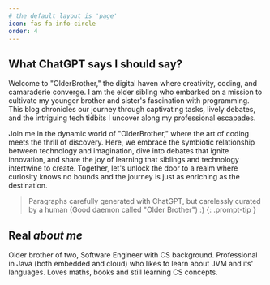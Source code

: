 ```yaml
---
# the default layout is 'page'
icon: fas fa-info-circle
order: 4
---
```


## What ChatGPT says I should say?

Welcome to "OlderBrother," the digital haven where creativity, coding, and camaraderie 
converge. I am the elder sibling who embarked on a mission to cultivate my younger 
brother and sister's fascination with programming. This blog chronicles our journey 
through captivating tasks, lively debates, and the intriguing tech tidbits I uncover 
along my professional escapades.

Join me in the dynamic world of "OlderBrother," where the art of coding meets the 
thrill of discovery. Here, we embrace the symbiotic relationship between technology 
and imagination, dive into debates that ignite innovation, and share the joy of learning 
that siblings and technology intertwine to create. Together, let's unlock the door to 
a realm where curiosity knows no bounds and the journey is just as enriching as the 
destination.


> Paragraphs carefully generated with ChatGPT, but carelessly curated by a human
(Good daemon called "Older Brother") :) 
{: .prompt-tip }

## Real _about me_
Older brother of two, Software Engineer with CS background. Professional in Java (both
embedded and cloud) who likes to learn about JVM and its' languages. 
Loves maths, books and still learning CS concepts. 
